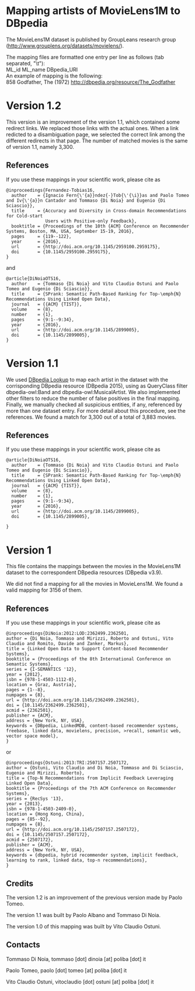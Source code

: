 
Mapping artists of MovieLens1M to DBpedia
=======================
The MovieLens1M dataset is published by GroupLeans research group (http://www.grouplens.org/datasets/movielens/).

The mapping files are formatted one entry per line as follows (tab separated, "\t"):  
ML_id	ML_name	DBpedia_URI  
An example of mapping is the following:  
858	Godfather, The (1972)	http://dbpedia.org/resource/The_Godfather   


Version 1.2
=======================
This version is an improvement of the version 1.1, which contained some redirect links. 
We replaced those links with the actual ones. When a link redicted to a disambiguation page, we selected the correct link among the different redirects in that page.
The number of matched movies is the same of version 1.1, namely 3,300.

References
----------
If you use these mappings in your scientific work, please cite as  

~~~
@inproceedings{Fernandez-Tobias16,
  author    = {Ignacio Fern{\'{a}}ndez{-}Tob{\'{\i}}as and Paolo Tomeo and Iv{\'{a}}n Cantador and Tommaso {Di Noia} and Eugenio {Di Sciascio}},
  title     = {Accuracy and Diversity in Cross-domain Recommendations for Cold-start
               Users with Positive-only Feedback},
  booktitle = {Proceedings of the 10th {ACM} Conference on Recommender Systems, Boston, MA, USA, September 15-19, 2016},
  pages     = {119--122},
  year      = {2016},
  url       = {http://doi.acm.org/10.1145/2959100.2959175},
  doi       = {10.1145/2959100.2959175},
}
~~~
and
~~~
@article{DiNoiaOTS16,
  author    = {Tommaso {Di Noia} and Vito Claudio Ostuni and Paolo Tomeo and Eugenio {Di Sciascio}},
  title     = {SPrank: Semantic Path-Based Ranking for Top-\emph{N} Recommendations Using Linked Open Data},
  journal   = {{ACM} {TIST}},
  volume    = {8},
  number    = {1},
  pages     = {9:1--9:34},
  year      = {2016},
  url       = {http://doi.acm.org/10.1145/2899005},
  doi       = {10.1145/2899005},
}
~~~

Version 1.1
=======================

We used [DBpedia Lookup](https://github.com/dbpedia/lookup) to map each artist in the dataset with the corrisponding DBpedia resource (DBpedia 2015), using as QueryClass filter dbpedia-owl:Band and dbpedia-owl:MusicalArtist. We also implemented other filters to reduce the number of false positives in the final mapping. Finally, we manually checked all suspicious entities, if any, referenced by more than one dataset entry. For more detail about this procedure, see the references.
We found a match for 3,300 out of a total of 3,883 movies.


References
----------
If you use these mappings in your scientific work, please cite as  

~~~
@article{DiNoiaOTS16,
  author    = {Tommaso {Di Noia} and Vito Claudio Ostuni and Paolo Tomeo and Eugenio {Di Sciascio}},
  title     = {SPrank: Semantic Path-Based Ranking for Top-\emph{N} Recommendations Using Linked Open Data},
  journal   = {{ACM} {TIST}},
  volume    = {8},
  number    = {1},
  pages     = {9:1--9:34},
  year      = {2016},
  url       = {http://doi.acm.org/10.1145/2899005},
  doi       = {10.1145/2899005},

}
~~~
   

Version 1
=======================

This file contains the mappings between the movies in the MovieLens1M dataset to the correspondent DBpedia resources (DBpedia v3.9). 

	
We did not find a mapping for all the movies in MovieLens1M. We found a valid mapping for 3156 of them.

References
----------
   
If you use these mappings in your scientific work, please cite as

~~~
@inproceedings{DiNoia:2012:LOD:2362499.2362501,
author = {Di Noia, Tommaso and Mirizzi, Roberto and Ostuni, Vito Claudio and Romito, Davide and Zanker, Markus},
title = {Linked Open Data to Support Content-based Recommender Systems},
booktitle = {Proceedings of the 8th International Conference on Semantic Systems},
series = {I-SEMANTICS '12},
year = {2012},
isbn = {978-1-4503-1112-0},
location = {Graz, Austria},
pages = {1--8},
numpages = {8},
url = {http://doi.acm.org/10.1145/2362499.2362501},
doi = {10.1145/2362499.2362501},
acmid = {2362501},
publisher = {ACM},
address = {New York, NY, USA},
keywords = {DBpedia, LinkedMDB, content-based recommender systems, freebase, linked data, movielens, precision, >recall, semantic web, vector space model},
} 
~~~

or

~~~
@inproceedings{Ostuni:2013:TRI:2507157.2507172,
author = {Ostuni, Vito Claudio and Di Noia, Tommaso and Di Sciascio, Eugenio and Mirizzi, Roberto},
title = {Top-N Recommendations from Implicit Feedback Leveraging Linked Open Data},
booktitle = {Proceedings of the 7th ACM Conference on Recommender Systems},
series = {RecSys '13},
year = {2013},
isbn = {978-1-4503-2409-0},
location = {Hong Kong, China},
pages = {85--92},
numpages = {8},
url = {http://doi.acm.org/10.1145/2507157.2507172},
doi = {10.1145/2507157.2507172},
acmid = {2507172},
publisher = {ACM},
address = {New York, NY, USA},
keywords = {dbpedia, hybrid recommender system, implicit feedback, learning to rank, linked data, top-n recommendations},
} 
~~~



Credits
-------
   
   The version 1.2 is an improvement of the previous version made by Paolo Tomeo.
   
   The version 1.1 was built by Paolo Albano and Tommaso Di Noia.

   The version 1.0 of this mapping was built by Vito Claudio Ostuni.


Contacts
-------

   Tommaso Di Noia, tommaso [dot] dinoia [at] poliba [dot] it  
   
   Paolo Tomeo, paolo [dot] tomeo [at] poliba [dot] it 
   
   Vito Claudio Ostuni, vitoclaudio [dot] ostuni [at] poliba [dot] it  
